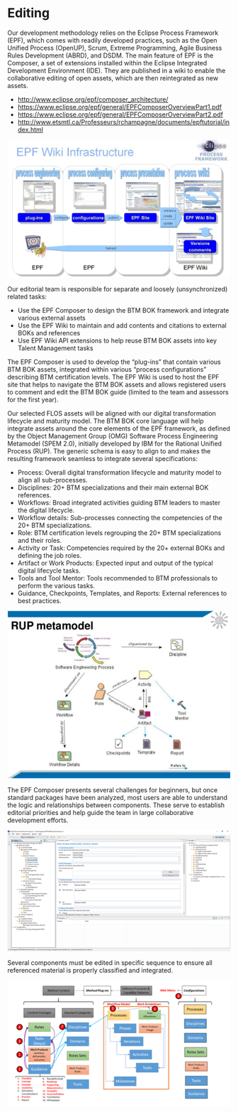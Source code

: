 # Editing

Our development methodology relies on the Eclipse Process Framework (EPF), which comes with readily developed practices, such as the Open Unified Process (OpenUP), Scrum, Extreme Programming, Agile Business Rules Development (ABRD), and DSDM. The main feature of EPF is the Composer, a set of extensions installed within the Eclipse Integrated Development Environment (IDE). They are published in a wiki to enable the collaborative editing of open assets, which are then reintegrated as new assets.

- http://www.eclipse.org/epf/composer_architecture/
- https://www.eclipse.org/epf/general/EPFComposerOverviewPart1.pdf
- https://www.eclipse.org/epf/general/EPFComposerOverviewPart2.pdf
- http://www.etsmtl.ca/Professeurs/rchampagne/documents/epftutorial/index.html

![Editing Process](images/btm_bok_editing_epf_1_1169x722.jpg "Editing Process")

Our editorial team is responsible for separate and loosely (unsynchronized) related tasks:

- Use the EPF Composer to design the BTM BOK framework and integrate various external assets
- Use the EPF Wiki to maintain and add contents and citations to external BOKs and references
- Use EPF Wiki API extensions to help reuse BTM BOK assets into key Talent Management tasks

The EPF Composer is used to develop the “plug-ins” that contain various BTM BOK assets, integrated within various “process configurations” describing BTM certification levels. The EPF Wiki is used to host the EPF site that helps to navigate the BTM BOK assets and allows registered users to comment and edit the BTM BOK guide (limited to the team and assessors for the first year).

Our selected FLOS assets will be aligned with our digital transformation lifecycle and maturity model. The BTM BOK core language will help integrate assets around the core elements of the EPF framework, as defined by the Object Management Group (OMG) Software Process Engineering Metamodel (SPEM 2.0), initially developed by IBM for the Rational Unified Process (RUP). The generic schema is easy to align to and makes the resulting framework seamless to integrate several specifications:

- Process: Overall digital transformation lifecycle and maturity model to align all sub-processes.
- Disciplines: 20+ BTM specializations and their main external BOK references.
- Workflows: Broad integrated activities guiding BTM leaders to master the digital lifecycle.
- Workflow details: Sub-processes connecting the competencies of the 20+ BTM specializations.
- Role: BTM certification levels regrouping the 20+ BTM specializations and their roles.
- Activity or Task: Competencies required by the 20+ external BOKs and defining the job roles.
- Artifact or Work Products: Expected input and output of the typical digital lifecycle tasks.
- Tools and Tool Mentor: Tools recommended to BTM professionals to perform the various tasks.
- Guidance, Checkpoints, Templates, and Reports: External references to best practices.

![RUP Metamodel](images/btm_bok_editing_rup_metamodel_748x561.png "RUP Metamodel")

The EPF Composer presents several challenges for beginners, but once standard packages have been analyzed, most users are able to understand the logic and relationships between components. These serve to establish editorial priorities and help guide the team in large collaborative development efforts.

![Editing Interface](images/btm_bok_epf_2_1920x1040.png "Editing Interface")

Several components must be edited in specific sequence to ensure all referenced material is properly classified and integrated.

![Editing Components](images/btm_bok_editing_epf_3_1280x720.png "Editing Components")




